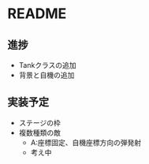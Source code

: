 # README
## 進捗
* Tankクラスの追加
* 背景と自機の追加

## 実装予定
* ステージの枠
* 複数種類の敵
  * A:座標固定、自機座標方向の弾発射
  * 考え中
    
